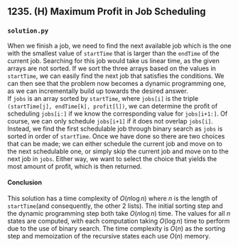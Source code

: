 ## 1235. (H) Maximum Profit in Job Scheduling

### `solution.py`
When we finish a job, we need to find the next available job which is the one with the smallest value of `startTime` that is larger than the `endTime` of the current job. Searching for this job would take us linear time, as the given arrays are not sorted. If we sort the three arrays based on the values in `startTime`, we can easily find the next job that satisfies the conditions. We can then see that the problem now becomes a dynamic programming one, as we can incrementally build up towards the desired answer.  
If `jobs` is an array sorted by `startTime`, where `jobs[i]` is the triple `(startTime[j], endTime[k], profit[l])`, we can determine the profit of scheduling `jobs[i:]` if we know the corresponding value for `jobs[i+1:]`. Of course, we can only schedule `jobs[i+1]` if it does not overlap `jobs[i]`. Instead, we find the first schedulable job through binary search as `jobs` is sorted in order of `startTime`. Once we have done so there are two choices that can be made; we can either schedule the current job and move on to the next schedulable one, or simply skip the current job and move on to the next job in `jobs`. Either way, we want to select the choice that yields the most amount of profit, which is then returned.  

#### Conclusion
This solution has a time complexity of $O(n\log n)$ where $n$ is the length of `startTime`(and consequently, the other 2 lists). The initial sorting step and the dynamic programming step both take $O(n\log n)$ time. The values for all $n$ states are computed, with each computation taking $O(\log n)$ time to perform due to the use of binary search. The time complexity is $O(n)$ as the sorting step and memoization of the recursive states each use $O(n)$ memory.  
  

